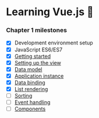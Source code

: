 # Learning Vue.js :tada:

### Chapter 1 milestones

- [x] Development environment setup
- [x] JavaScript ES6/ES7
- [x] [Getting started](index.html)
- [x] [Setting up the view](https://github.com/Alexnhlst/Vue/blob/06e7c448288a98ea9b9c96bfc6ba287ebeba8dd3/index.html#L26-L63)
- [x] [Data model](seed.js) 
- [x] [Application instance](main.js)
- [x] [Data binding](https://github.com/Alexnhlst/Vue/blob/7d876e87a313ac24900e70c175bf61e61b2fab38/index.html#L30-L62)
- [x] [List rendering](https://github.com/Alexnhlst/Vue/blob/5b312c8f42d3ade5e9e72d6a4d614ec315e01ac9/index.html#L27-L35)
- [ ] [Sorting]()
- [ ] [Event handling]()
- [ ] [Components]()
